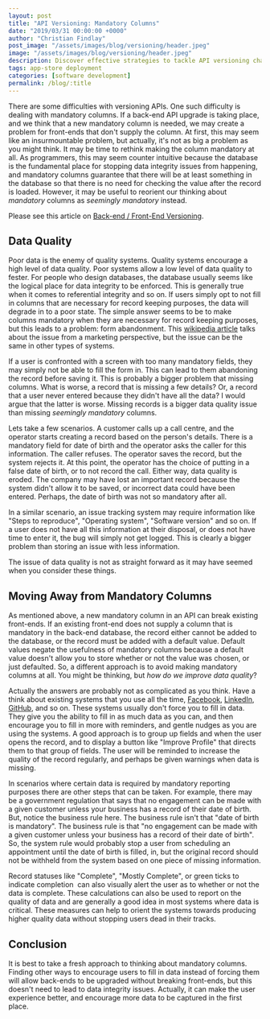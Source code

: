 ```yaml
---
layout: post
title: "API Versioning: Mandatory Columns"
date: "2019/03/31 00:00:00 +0000"
author: "Christian Findlay"
post_image: "/assets/images/blog/versioning/header.jpeg"
image: "/assets/images/blog/versioning/header.jpeg"
description: Discover effective strategies to tackle API versioning challenges and ensure data quality without relying on mandatory columns. Learn how to improve user experience, maintain data integrity, and enable seamless back-end upgrades without breaking front-ends.
tags: app-store deployment
categories: [software development]
permalink: /blog/:title
---
```


There are some difficulties with versioning APIs. One such difficulty is dealing with mandatory columns. If a back-end API upgrade is taking place, and we think that a new mandatory column is needed, we may create a problem for front-ends that don't supply the column. At first, this may seem like an insurmountable problem, but actually, it's not as big a problem as you might think. It may be time to rethink making the column mandatory at all. As programmers, this may seem counter intuitive because the database is the fundamental place for stopping data integrity issues from happening, and mandatory columns guarantee that there will be at least something in the database so that there is no need for checking the value after the record is loaded. However, it may be useful to reorient our thinking about _mandatory_ columns as _seemingly mandatory_ instead.

Please see this article on [Back-end / Front-End Versioning](/back-end-front-end-versioning/).

Data Quality
------------

Poor data is the enemy of quality systems. Quality systems encourage a high level of data quality. Poor systems allow a low level of data quality to fester. For people who design databases, the database usually seems like the logical place for data integrity to be enforced. This is generally true when it comes to referential integrity and so on. If users simply opt to not fill in columns that are necessary for record keeping purposes, the data will degrade in to a poor state. The simple answer seems to be to make columns mandatory when they are necessary for record keeping purposes, but this leads to a problem: form abandonment. This [wikipedia article](https://en.wikipedia.org/wiki/Abandonment_rate) talks about the issue from a marketing perspective, but the issue can be the same in other types of systems.

If a user is confronted with a screen with too many mandatory fields, they may simply not be able to fill the form in. This can lead to them abandoning the record before saving it. This is probably a bigger problem that missing columns. What is worse, a record that is missing a few details? Or, a record that a user never entered because they didn't have all the data? I would argue that the latter is worse. Missing records is a bigger data quality issue than missing _seemingly mandatory_ columns.

Lets take a few scenarios. A customer calls up a call centre, and the operator starts creating a record based on the person's details. There is a mandatory field for date of birth and the operator asks the caller for this information. The caller refuses. The operator saves the record, but the system rejects it. At this point, the operator has the choice of putting in a false date of birth, or to not record the call. Either way, data quality is eroded. The company may have lost an important record because the system didn't allow it to be saved, or incorrect data could have been entered. Perhaps, the date of birth was not so mandatory after all.

In a similar scenario, an issue tracking system may require information like "Steps to reproduce", "Operating system", "Software version" and so on. If a user does not have all this information at their disposal, or does not have time to enter it, the bug will simply not get logged. This is clearly a bigger problem than storing an issue with less information.

The issue of data quality is not as straight forward as it may have seemed when you consider these things.

Moving Away from Mandatory Columns
----------------------------------

As mentioned above, a new mandatory column in an API can break existing front-ends. If an existing front-end does not supply a column that is mandatory in the back-end database, the record either cannot be added to the database, or the record must be added with a default value. Default values negate the usefulness of mandatory columns because a default value doesn't allow you to store whether or not the value was chosen, or just defaulted. So, a different approach is to avoid making mandatory columns at all. You might be thinking, but _how do we improve data quality_?

Actually the answers are probably not as complicated as you think. Have a think about existing systems that you use all the time, [Facebook](https://www.facebook.com/), [LinkedIn](https://www.linkedin.com), [GitHub](https://github.com/), and so on. These systems usually don't force you to fill in data. They give you the ability to fill in as much data as you can, and then encourage you to fill in more with reminders, and gentle nudges as you are using the systems. A good approach is to group up fields and when the user opens the record, and to display a button like "Improve Profile" that directs them to that group of fields. The user will be reminded to increase the quality of the record regularly, and perhaps be given warnings when data is missing.

In scenarios where certain data is required by mandatory reporting purposes there are other steps that can be taken. For example, there may be a government regulation that says that no engagement can be made with a given customer unless your business has a record of their date of birth.  But, notice the business rule here. The business rule isn't that "date of birth is mandatory". The business rule is that "no engagement can be made with a given customer unless your business has a record of their date of birth". So, the system rule would probably stop a user from scheduling an appointment until the date of birth is filled, in, but the original record should not be withheld from the system based on one piece of missing information.

Record statuses like "Complete", "Mostly Complete", or green ticks to indicate completion  can also visually alert the user as to whether or not the data is complete. These calculations can also be used to report on the quality of data and are generally a good idea in most systems where data is critical. These measures can help to orient the systems towards producing higher quality data without stopping users dead in their tracks.

Conclusion
----------

It is best to take a fresh approach to thinking about mandatory columns. Finding other ways to encourage users to fill in data instead of forcing them will allow back-ends to be upgraded without breaking front-ends, but this doesn't need to lead to data integrity issues. Actually, it can make the user experience better, and encourage more data to be captured in the first place.